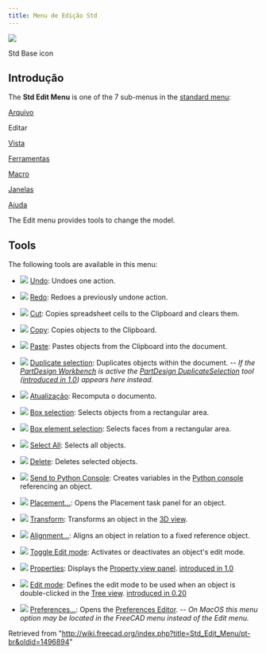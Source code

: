 ```yaml
---
title: Menu de Edição Std
---
```


![](/images/Freecad.svg)

Std Base icon

## Introdução

The **Std Edit Menu** is one of the 7 sub-menus in the [standard menu](/Standard_Menu "Standard Menu"):

[Arquivo](/Std_File_Menu/pt-br "Std File Menu/pt-br")

Editar

[Vista](/Std_View_Menu/pt-br "Std View Menu/pt-br")

[Ferramentas](/Std_Tools_Menu/pt-br "Std Tools Menu/pt-br")

[Macro](/Std_Macro_Menu/pt-br "Std Macro Menu/pt-br")

[Janelas](/Std_Windows_Menu/pt-br "Std Windows Menu/pt-br")

[Ajuda](/Std_Help_Menu/pt-br "Std Help Menu/pt-br")

The Edit menu provides tools to change the model.

## Tools

The following tools are available in this menu:

- ![](/images/Std_Undo.svg) [Undo](/Std_Undo "Std Undo"): Undoes one action.

- ![](/images/Std_Redo.svg) [Redo](/Std_Redo "Std Redo"): Redoes a previously undone action.

- ![](/images/Std_Cut.svg) [Cut](/Std_Cut "Std Cut"): Copies spreadsheet cells to the Clipboard and clears them.

- ![](/images/Std_Copy.svg) [Copy](/Std_Copy "Std Copy"): Copies objects to the Clipboard.

- ![](/images/Std_Paste.svg) [Paste](/Std_Paste "Std Paste"): Pastes objects from the Clipboard into the document.

- ![](/images/Std_DuplicateSelection.svg) [Duplicate selection](/Std_DuplicateSelection "Std DuplicateSelection"): Duplicates objects within the document. _-- If the [PartDesign Workbench](/PartDesign_Workbench "PartDesign Workbench") is active the [PartDesign DuplicateSelection](/index.php?title=PartDesign_DuplicateSelection&action=edit&redlink=1 "PartDesign DuplicateSelection (page does not exist)") tool ([introduced in 1.0](/Release_notes_1.0 "Release notes 1.0")) appears here instead._

- ![](/images/Std_Refresh.svg) [Atualização](/Std_Refresh "Std Refresh"): Recomputa o documento.

- ![](/images/Std_BoxSelection.svg) [Box selection](/Std_BoxSelection "Std BoxSelection"): Selects objects from a rectangular area.

- ![](/images/Std_BoxElementSelection.svg) [Box element selection](/Std_BoxElementSelection "Std BoxElementSelection"): Selects faces from a rectangular area.

- ![](/images/Std_SelectAll.svg) [Select All](/Std_SelectAll "Std SelectAll"): Selects all objects.

- ![](/images/Std_Delete.svg) [Delete](/Std_Delete "Std Delete"): Deletes selected objects.

- ![](/images/Std_SendToPythonConsole.svg) [Send to Python Console](/Std_SendToPythonConsole "Std SendToPythonConsole"): Creates variables in the [Python console](/Python_console "Python console") referencing an object.

- ![](/images/Std_Placement.svg) [Placement...](/Std_Placement "Std Placement"): Opens the Placement task panel for an object.

- ![](/images/Std_TransformManip.svg) [Transform](/Std_TransformManip "Std TransformManip"): Transforms an object in the [3D view](/3D_view "3D view").

- ![](/images/Std_Alignment.svg) [Alignment...](/Std_Alignment "Std Alignment"): Aligns an object in relation to a fixed reference object.

- ![](/images/Std_Edit.svg) [Toggle Edit mode](/Std_Edit "Std Edit"): Activates or deactivates an object's edit mode.

- ![](/images/Std_Properties.svg) [Properties](/Std_Properties "Std Properties"): Displays the [Property view panel](/Property_editor "Property editor"). [introduced in 1.0](/Release_notes_1.0 "Release notes 1.0")

- ![](/images/Std_UserEditMode.svg) [Edit mode](/Std_UserEditMode "Std UserEditMode"): Defines the edit mode to be used when an object is double-clicked in the [Tree view](/Tree_view "Tree view"). [introduced in 0.20](/Release_notes_0.20 "Release notes 0.20")

- ![](/images/Std_DlgPreferences.svg) [Preferences...](/Std_DlgPreferences "Std DlgPreferences"): Opens the [Preferences Editor](/Preferences_Editor "Preferences Editor"). _-- On MacOS this menu option may be located in the FreeCAD menu instead of the Edit menu._

Retrieved from "<http://wiki.freecad.org/index.php?title=Std_Edit_Menu/pt-br&oldid=1496894>"
